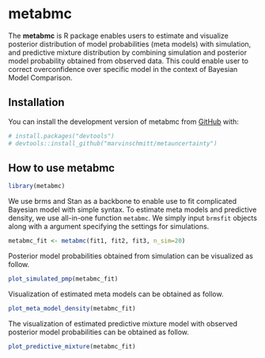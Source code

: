 
<!-- README.md is generated from README.Rmd. Please edit that file -->

# metabmc

<!-- badges: start -->
<!-- badges: end -->

The **metabmc** is R package enables users to estimate and visualize
posterior distribution of model probabilities (meta models) with
simulation, and predictive mixture distribution by combining simulation
and posterior model probability obtained from observed data. This could
enable user to correct overconfidence over specific model in the context
of Bayesian Model Comparison.

## Installation

You can install the development version of metabmc from
[GitHub](https://github.com/) with:

``` r
# install.packages("devtools")
# devtools::install_github("marvinschmitt/metauncertainty")
```

## How to use metabmc

``` r
library(metabmc)
```

We use brms and Stan as a backbone to enable use to fit complicated
Bayesian model with simple syntax. To estimate meta models and
predictive density, we use all-in-one function `metabmc`. We simply
input `brmsfit` objects along with a argument specifying the settings
for simulations.

``` r
metabmc_fit <- metabmc(fit1, fit2, fit3, n_sim=20)
```

Posterior model probabilities obtained from simulation can be visualized
as follow.

``` r
plot_simulated_pmp(metabmc_fit)
```

Visualization of estimated meta models can be obtained as follow.

``` r
plot_meta_model_density(metabmc_fit)
```

The visualization of estimated predictive mixture model with observed
posterior model probabilities can be obtained as follow.

``` r
plot_predictive_mixture(metabmc_fit)
```

